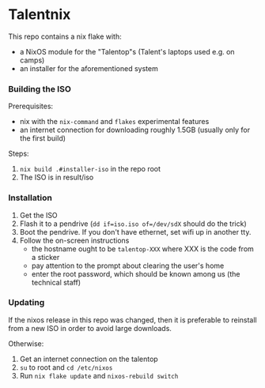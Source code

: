 # Talentnix

This repo contains a nix flake with:

- a NixOS module for the "Talentop"s (Talent's laptops used e.g. on camps)
- an installer for the aforementioned system

### Building the ISO

Prerequisites:

- nix with the `nix-command` and `flakes` experimental features
- an internet connection for downloading roughly 1.5GB (usually only for the first build)

Steps:

1. `nix build .#installer-iso` in the repo root
2. The ISO is in result/iso

### Installation

1. Get the ISO
2. Flash it to a pendrive (`dd if=iso.iso of=/dev/sdX` should do the trick)
3. Boot the pendrive. If you don't have ethernet, set wifi up in another tty.
4. Follow the on-screen instructions
     - the hostname ought to be `talentop-XXX` where XXX is the code from a sticker
     - pay attention to the prompt about clearing the user's home
     - enter the root password, which should be known among us (the technical staff)

### Updating

If the nixos release in this repo was changed, then it is preferable to
reinstall from a new ISO in order to avoid large downloads.

Otherwise:

1. Get an internet connection on the talentop
2. `su` to root and `cd /etc/nixos`
3. Run `nix flake update` and `nixos-rebuild switch`
